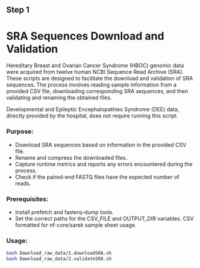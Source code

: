 ## Step 1  
# SRA Sequences Download and Validation
Hereditary Breast and Ovarian Cancer Syndrome (HBOC) genomic data were acquired from twelve human NCBI Sequence Read Archive (SRA). These scripts are designed to facilitate the download and validation of SRA sequences. 
The process involves reading sample information from a provided CSV file, downloading corresponding SRA sequences, and then validating and renaming the obtained files.

Developmental and Epileptic Encephalopathies Syndrome (DEE) data, directly provided by the hospital, does not require running this script.
### Purpose:
- Download SRA sequences based on information in the provided CSV file.
- Rename and compress the downloaded files.
- Capture runtime metrics and reports any errors encountered during the process.
- Check if the paired-end FASTQ files have the expected number of reads.

### Prerequisites:
- Install prefetch and fasterq-dump tools.
- Set the correct paths for the CSV_FILE and OUTPUT_DIR variables. 
CSV formatted for nf-core/sarek sample sheet usage.

### Usage:
```bash
bash Download_raw_data/1.downloadSRA.sh
bash Download_raw_data/2.validateSRA.sh
```






